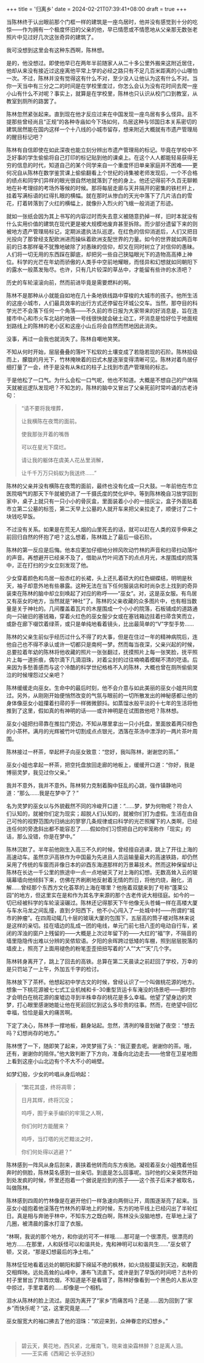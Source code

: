 +++
title = '归离乡'
date = 2024-02-21T07:39:41+08:00
draft = true
+++


当陈林终于认出眼前那个门框一样的建筑是一座鸟居时，他并没有感觉到十分的吃惊――作为拥有一个极度怀旧的父亲的他，早已情愿或不情愿地从父亲那无数张老照片中见过好几次这张奇异的建筑了。

我可没想到这里会有这种东西啊，陈林想。

是的，他没想过。即使他早已在两年半前随家人从二十多公里外搬来这附近居住，他却从来没有接近过这座离他平常上学的必经之路只有不足几百米距离的小山哪怕一次。不过，陈林并没有觉得这有什么不对，至少没人让他认为这有什么不对。当你一天当中有三分之二的时间是在学校里度过，你怎么会认为没有花时间去爬一座小山有什么不对呢？事实上，就算是在学校里，陈林也只认识从校门口到教室，从教室到厕所的路罢了。

陈林忽然紧张起来。直到现在他才反应过来在中国发现一座鸟居有多么怪异。且不提那些曾经尚且“正规”的各种寺庙如今下场如何，鸟居这种与邻国日本关系密切的建筑居然能在国内这样一个十八线的小城市留存，想来附近大概就有市遗产管理局的醒目标记吧？

陈林有自信即使在如此深夜也能立刻分辨出市遗产管理局的标记。毕竟在学校中不乏好事的学生偷偷将自己打印的标记贴到他的课桌上。在这个人人都能轻易获得无穷的信息的时代，知道自己的某个同学来自一个重度怀旧单亲家庭并不困难――更何况自从陈林在数学鉴赏课上偷偷翻看上个世纪的诗集被老师发现后，一个不合格的绩点和同学们异样的眼光很自然地就落到了他的身上。他还记得前不久百无聊赖地在补考理综的考场外等候的时候。那将每层走廊与天井隔开的密集的铁栏杆上，挂着写满标语的红得扎眼的横幅。就在那时从惨白的天光中落下了几片洁白的雪花，打着转落到了火红的横幅上，就像扑入烈火的飞蛾一般消逝了形迹。

就如一张纸会因为其上书写的内容过时而失去意义被随意扔掉一样，旧时本就没有什么实用价值的建筑在现代更是被大规模地废弃甚至拆除。而少部分遗留下来的则被地方遗产管理局标记，定期派遣执法队巡逻。在红色的信仰消逝后，人们又把目光投向了那曾经支配欧洲进而操纵着欧洲支配世界的力量。如今的世界就如两百年前的日本那样毫不犹豫地破除了对愚昧的信仰，却又在同时树立了对信仰的愚昧。人们将一切无用的东西踩在脚底，却把另一些自己狭隘眼光下的造物高高捧上神位。科学的光芒在年幼而骄傲的人类手中空前地耀眼，而怪异和幻想就如同朝阳下的露水一般蒸发殆尽。也许，只有几片较深的草丛中，才能留有些许的水渍吧？

历史的车轮滚滚向前，然而前进毕竟是需要燃料的啊。

陈林不是那种从小就能自如地在几十条地铁线路中穿梭的大城市的孩子。他所生活的这座小城市，人们最具效率的出行方式还停留在环城公交车。当然，那夺目的科学光芒不会落下任何一个角落――不久前的市日报为大家带来的好消息是，旨在连接市中心和市火车北站的地铁一号线很快就会破土动工，坏消息是恰好位于地面规划路线上的陈林的老小区和这座小山丘将会自然而然地因此消失。

没事，再过一会我也就消失了。陈林自嘲地笑笑。

不知从何时开始，层层叠叠的落叶下松软的土壤变成了若隐若现的石阶。陈林拾级而上，朦胧的月光下，竹林掩映着的旧式木屋逐渐变得清晰可见。陈林对着鸟居仔细打量了一会，终于是没有从朱红的柱子上找到市遗产管理局的标志。

于是他松了一口气。为什么会松一口气呢，他也不知道。大概是不想自己的尸体隔天就被巡逻队发现吧？不知怎的，陈林的脑中又冒出了父亲死前时常吟诵的古老诗句：

> “请不要将我埋葬，
> 
> 让我横陈在夜莺的面前。
> 
> 使我那张开着的嘴唇
> 
> 可以在星光下腐烂。
> 
> 请让我的躯体在虞美人花丛里消解，
> 
> 让千千万万只蚂蚁为我送终……”

陈林的父亲并没有横陈在夜莺的面前，最终也没有化成一只大鼓。一年前他在市立医院咽气的那天下午就被扔进了一千摄氏度的焚化炉中。等到陈林晚自习放学回到家中，桌子上就只有一只小小的骨灰盒，里面装着小小的一掊灰尘，盒子外面贴着市立第二公墓的标签，第二天早上公墓的人就开车来把父亲拉走了，顺便讨了二十块钱吃早饭。

不过没有关系。如果是在荒无人烟的山里死去的话，就可以赶在人类的双手伸来之前回归自然的怀抱了吧？这么想着，陈林踏上了最后一级石阶。

陈林的第一反应是后悔。他本应更加仔细地分辨风吹动竹林的声音和扫帚扫动落叶的声音。再想避开已经来不及了，借助从竹叶间洒下的点点月光，木屋围成的院落中，正在打扫的少女立刻发现了他。

少女穿着颜色和鸟居一般赤红的长裙，头上还扎着硕大的红色蝴蝶结，明明是秋天，袖子却意外地有些暴露。这种无法在当下任何服装店和时尚杂志上找到的奇异装束在陈林的脑中却立刻唤起了对应的称呼――“巫女”。对，这是巫女服。有鸟居又有巫女的地方，当然就是“神社”了。陈林的父亲收藏的众多图片中，也有相当数量是关于神社的。几间覆盖着瓦片的木屋围成一个小小的院落，石板铺成的道路通向一只破旧的塞钱箱，穿着火红色的巫女服少女或在塞钱箱边拄着扫帚含笑而立，或卧在廊下啜饮着绿茶，或只是单纯地看着镜头，比出最简单的“V”字型手势……

陈林的父亲生前似乎经历过什么不得了的大事，但是在住过一年的精神病院后，连他自己也不得不承认或许一切都只是南柯一梦。然而每当夜深，父亲兴起的时候，总要拉着年幼的陈林将他收藏的照片一张张翻过，抚摸照片上每一张笑脸，抚平照片上每一道折痕，偶尔滴下几滴泪珠，对着尘封的过往喃喃着模糊不清的呓语。后来因为多愁善感而与这个冷酷的科学世纪格格不入的陈林，大概也曾在厕所偷偷哭泣的时候埋怨过父亲吧？

陈林缓缓走向巫女。生命中的最后时刻，他不会介意与如此美丽的巫女小姐共同度过。另外，从刚刚开始便悄然改变的气氛与眼前的一切所散发出的神秘感都让他的身体像巫女小姐攥着扫帚的手一样微微颤抖。如蒸馏水般平淡的十七年的生活将他推到了这里，假如真的有神明的话――或许神明是在试图救他吧？陈林想。

巫女小姐把扫帚靠在推拉门旁边，不知从哪里拿出一只小托盘，里面放着两只棕色的小茶杯。满月的光辉被竹叶切割成点点银光，洒落在茶汤中漂浮的一两片茶叶周围。

陈林接过一杯茶，举起杯子向巫女致意：“您好，我叫陈林，谢谢您的茶。”

巫女小姐也拿起一杯茶，把空托盘放回走廊的地板上，缓缓开口道：“你好，我是博丽灵梦，我见过你父亲。”

我并不意外，我并不意外。陈林努力克制着胸中狂乱的心跳，强作镇静地问道：“那么……我是在梦中了？”

名为灵梦的巫女以与外貌截然不同的冷峻开口道：“……梦，梦为何物呢？符合人们认知的，就被你们定为现实；超脱人们认知的，就被你们打为虚假。生活在由自己可怜的视野范围内归纳出的寥寥几条规律或曰科学的光芒照耀下的人类啊，已经连任何的旁逸斜出都不能容忍了……假如你们习惯把自己的牢笼称作「现实」的话，那么没错，你是在梦中。”

陈林沉默了。半年前他刚生入高三不久的时候，曾经擅自逃课，跳上了开往上海的高速动车。虽然京沪高铁作为中国最为先进且人员运输量最大的高速铁路，却仍然采用了传统的车窗而非像日本的卯酉东海道那样的万景幕技术。然而这种保留却让陈林在长达一千公里的旅途中一点一点地破灭了对上海的幻想。无数高耸入云的玻璃幕墙向他倾斜下来，仿佛在齐刷刷地反射着无情的烈日，将他灼烧，融化，消解……曾经那个东西方文化荟萃的上海在哪里？他拖着双腿来到了号称“蓬莱公园”的地方，但这里实在是和作为其名字来源的那个古老传说大相径庭。如今的一切已经被科学的车轮滚滚碾过。陈林还记得那天下午他像无头苍蝇一样在高楼大厦与车水马龙之间乱撞，直到夕阳西下，他不小心闯入了一处城中村――所谓的“城市的肿瘤”。在四周动辄几十层的玻璃大厦的包围下，五层高的筒子楼对陈林来说是这样的亲切。挂在墙边的乱成一团的电线，单元门前七扭八歪的电动自行车，紧闭的浑浊的窗户上残留的――大概是上次过年留下的――大红的“福”字，不隔音的墙里隐隐传出难以分辨的吴侬软语。夕阳的余晖跨过低矮的车棚，照到层层脱落的墙皮上，照亮了上面用褪色的粉笔歪歪扭扭写着的“人”“大”“天”几个字。

陈林转身离开了，跳上了回去的高铁。总算在第二天晨读之前赶回了学校，万幸的是只罚站了一上午，外加五千字的检讨。

陈林放下了茶杯。他想起初中学古文的时候，曾经认识了一个叫做桃花源的地方。想象一下桃花源被七七式工业机械和卡-30重型货运卡车淹没的场景吧――那时你才会明白在桃花源的废墟边寻到半株幸存的桃花是多么幸福。他望了望身边的灵梦，打心眼里感谢她能让他在死前回忆到这么多珍贵的往事。然而，在绝望中回忆幸福，恰恰是最大的痛苦啊。

下定了决心，陈林手一撑地板，翻身站起。忽然，清冽的嗓音划破了夜空：“想去吗？幻想尚存的地方。”

陈林愣了一下，随即笑了起来，冲灵梦摇了头：“我正要去呢。谢谢你的茶。哦，还有，谢谢你的陪伴。”他大致判断了下方向，准备向北边走去――他曾在卫星地图上看到这座小山北边有个不大不小的峭壁。

如梦幻般，少女的吟唱从身后响起：

> “繁花其盛，终将凋零；
> 
> 日月其辉，终将沉没；
> 
> 呜呼，囿于亲手编织的牢笼之人啊，
> 
> 你们何时方能醒来？
> 
> 呜呼，当灯塔的光芒黯淡之时，
> 
> 你们何处得以逃避？”

陈林感到一阵风从身后刮来，裹挟着他转而向东方疾驰。凝视着巫女小姐拽着他狂奔时的侧脸，陈林莫名感到一丝亲切。到底是怎么回事呢。当时他的父亲突然开始到处发疯的时候，怀里还抱着一个据说是捡到的孩子――这个孩子后来才被取名，叫做陈林。

陈林感到四周的竹林像是在避开他们一样急速向两侧让开，周围逐渐亮了起来。当巫女小姐抱着他滚落在竹林外的草地上的时候，东方的地平线上已经闪出了半轮红日。真是相与奔驰乎林中，不知东方之既白啊，陈林没头没脑地想，在草地上滚了几圈，被清晨的露水打湿了衣服。

“林啊，我说的那个地方，和你说的可不一样哦……那可是一个很漂亮，很漂亮的地方……在那里，人和妖怪可以和谐共处，鬼和神明可以和谐共生……”巫女顿了顿，又说，“那是幻想最后的净土啦。”

陈林怔怔地看着远处的朝阳和脚下绵延不绝的枫林，如火烧般蔓延到天边，和朝霞交相辉映。远处高耸的山峰中，瀑布飞流直下。或许是到了早饭的时间吧？古朴的村子里冒出了阵阵炊烟，不知道是不是看错了，陈林好像看到一个黑色的人影从空中掠过，手里拿着的……却像是一个相机。

泪水从陈林的脸上流过。是因为离开了“家乡”而痛苦吗？还是……因为回到了“家乡”而快乐呢？“这，这里究竟是……”

巫女服宽大的袖口拂去了他的泪珠：“欢迎来到，众神眷恋的幻想乡。”

   

> 碧云天，黄花地，西风紧，北雁南飞，晓来谁染霜林醉？总是离人泪。 ――王实甫《西厢记·长亭送别》
